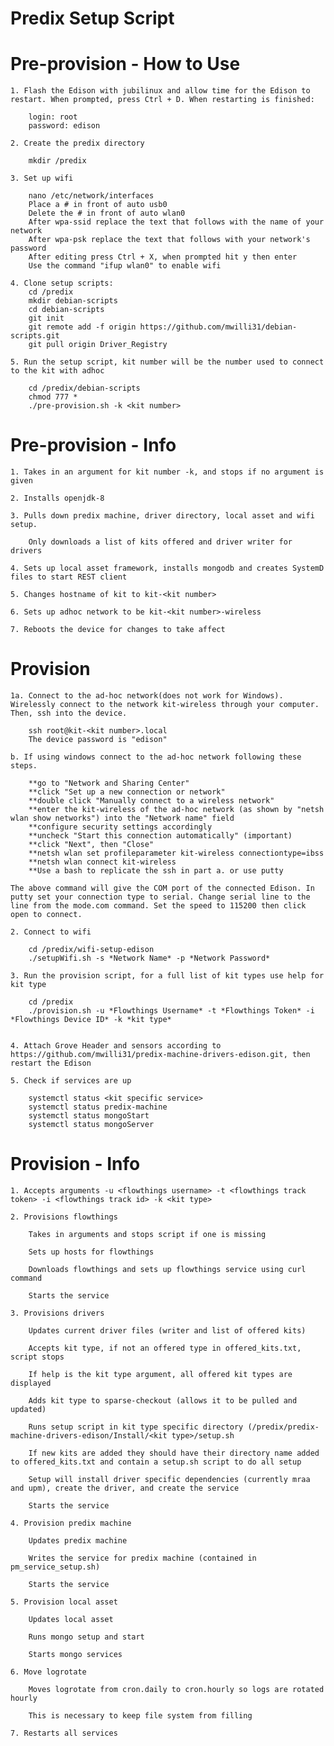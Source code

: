 # Predix Setup Script
# Pre-provision - How to Use
 
	1. Flash the Edison with jubilinux and allow time for the Edison to restart. When prompted, press Ctrl + D. When restarting is finished:
	
		login: root
		password: edison

	2. Create the predix directory
		
		mkdir /predix

	3. Set up wifi
	
		nano /etc/network/interfaces
		Place a # in front of auto usb0
		Delete the # in front of auto wlan0
		After wpa-ssid replace the text that follows with the name of your network
		After wpa-psk replace the text that follows with your network's password
		After editing press Ctrl + X, when prompted hit y then enter
		Use the command "ifup wlan0" to enable wifi
		
	4. Clone setup scripts:
		cd /predix
		mkdir debian-scripts
		cd debian-scripts
		git init
		git remote add -f origin https://github.com/mwilli31/debian-scripts.git
		git pull origin Driver_Registry

	5. Run the setup script, kit number will be the number used to connect to the kit with adhoc
		
		cd /predix/debian-scripts
		chmod 777 *
		./pre-provision.sh -k <kit number>

# Pre-provision - Info

	1. Takes in an argument for kit number -k, and stops if no argument is given

	2. Installs openjdk-8

	3. Pulls down predix machine, driver directory, local asset and wifi setup.

		Only downloads a list of kits offered and driver writer for drivers

	4. Sets up local asset framework, installs mongodb and creates SystemD files to start REST client

	5. Changes hostname of kit to kit-<kit number>

	6. Sets up adhoc network to be kit-<kit number>-wireless

	7. Reboots the device for changes to take affect

# Provision
	
	1a. Connect to the ad-hoc network(does not work for Windows). Wirelessly connect to the network kit-wireless through your computer. Then, ssh into the device.
	
		ssh root@kit-<kit number>.local
		The device password is "edison"
	
	b. If using windows connect to the ad-hoc network following these steps.
		
		**go to "Network and Sharing Center"
		**click "Set up a new connection or network"
		**double click "Manually connect to a wireless network"
		**enter the kit-wireless of the ad-hoc network (as shown by "netsh wlan show networks") into the "Network name" field
		**configure security settings accordingly
		**uncheck "Start this connection automatically" (important)
		**click "Next", then "Close"
		**netsh wlan set profileparameter kit-wireless connectiontype=ibss
		**netsh wlan connect kit-wireless
		**Use a bash to replicate the ssh in part a. or use putty 

	The above command will give the COM port of the connected Edison. In putty set your connection type to serial. Change serial line to the line from the mode.com command. Set the speed to 115200 then click open to connect.

	2. Connect to wifi

		cd /predix/wifi-setup-edison
		./setupWifi.sh -s *Network Name* -p *Network Password*

	3. Run the provision script, for a full list of kit types use help for kit type

		cd /predix
		./provision.sh -u *Flowthings Username* -t *Flowthings Token* -i *Flowthings Device ID* -k *kit type*


	4. Attach Grove Header and sensors according to https://github.com/mwilli31/predix-machine-drivers-edison.git, then restart the Edison

	5. Check if services are up

		systemctl status <kit specific service>
		systemctl status predix-machine
		systemctl status mongoStart
		systemctl status mongoServer
		
# Provision - Info

	1. Accepts arguments -u <flowthings username> -t <flowthings track token> -i <flowthings track id> -k <kit type>

	2. Provisions flowthings

		Takes in arguments and stops script if one is missing
		
		Sets up hosts for flowthings
		
		Downloads flowthings and sets up flowthings service using curl command

		Starts the service

	3. Provisions drivers
	
		Updates current driver files (writer and list of offered kits)
		
		Accepts kit type, if not an offered type in offered_kits.txt, script stops
		
		If help is the kit type argument, all offered kit types are displayed
		
		Adds kit type to sparse-checkout (allows it to be pulled and updated)
		
		Runs setup script in kit type specific directory (/predix/predix-machine-drivers-edison/Install/<kit type>/setup.sh

		If new kits are added they should have their directory name added to offered_kits.txt and contain a setup.sh script to do all setup

		Setup will install driver specific dependencies (currently mraa and upm), create the driver, and create the service

		Starts the service

	4. Provision predix machine

		Updates predix machine
		
		Writes the service for predix machine (contained in pm_service_setup.sh)

		Starts the service

	5. Provision local asset
		
		Updates local asset
	
		Runs mongo setup and start

		Starts mongo services

	6. Move logrotate

		Moves logrotate from cron.daily to cron.hourly so logs are rotated hourly

		This is necessary to keep file system from filling

	7. Restarts all services